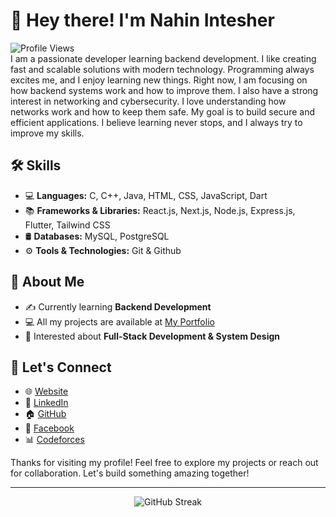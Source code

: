 # 👋 Hey there! I'm Nahin Intesher

![Profile Views](https://komarev.com/ghpvc/?username=NahinIntesher&color=blue&style=flat) </br>
I am a passionate developer learning backend development. I like creating fast and scalable solutions with modern technology. Programming always excites me, and I enjoy learning new things. Right now, I am focusing on how backend systems work and how to improve them. I also have a strong interest in networking and cybersecurity. I love understanding how networks work and how to keep them safe. My goal is to build secure and efficient applications. I believe learning never stops, and I always try to improve my skills.

## 🛠 Skills

- 💻 **Languages:** C, C++, Java, HTML, CSS, JavaScript, Dart
- 📚 **Frameworks & Libraries:** React.js, Next.js, Node.js, Express.js, Flutter, Tailwind CSS
- 🛢️ **Databases:** MySQL, PostgreSQL
- ⚙️ **Tools & Technologies:** Git & Github

## 🚀 About Me

- ✍️ Currently learning **Backend Development**
- 💻 All my projects are available at [My Portfolio](https://nahin.vercel.app)
- 🎯 Interested about **Full-Stack Development & System Design**
<!-- - 🔎 Currently learning a MERN Stack Internship -->

## 🤝 Let's Connect

- 🌐 [Website](https://nahin.vercel.app)
- 💼 [LinkedIn](https://www.linkedin.com/in/nahin-intesher-903724253/)
- 🏠 [GitHub](https://github.com/NahinIntesher)
- 📘 [Facebook](https://www.facebook.com/naahin.sikdar)
- 📊 [Codeforces](https://codeforces.com/profile/Nahin_Intesher)
<!-- - 🎥 [YouTube](https://www.youtube.com/channel/ucu3cxp1su-wbnp2w602k37a) -->

Thanks for visiting my profile! Feel free to explore my projects or reach out for collaboration. Let's build something amazing together! 

---

<p align="center">
  <p align="center"><img src="https://github-readme-streak-stats.herokuapp.com/?user=NahinIntesher&theme=aura" alt="GitHub Streak"></p> 
</p>
<!--   <img src="https://github-readme-activity-graph.vercel.app/graph?username=NahinIntesher&theme=tokyo-night&bg_color=0d1117&color=58a6ff&line=58a6ff&point=ffffff&area=true&hide_border=true" /> -->


<!-- <br>
<br>

<picture>
  <source media="(prefers-color-scheme: dark)" srcset="https://raw.githubusercontent.com/tobiasmeyhoefer/tobiasmeyhoefer/output/github-snake-dark.svg" />
  <source media="(prefers-color-scheme: light)" srcset="https://raw.githubusercontent.com/tobiasmeyhoefer/tobiasmeyhoefer/output/github-snake.svg" />
  <img alt="github-snake" src="https://raw.githubusercontent.com/tobiasmeyhoefer/tobiasmeyhoefer/output/github-snake.svg" />
</picture> -->
